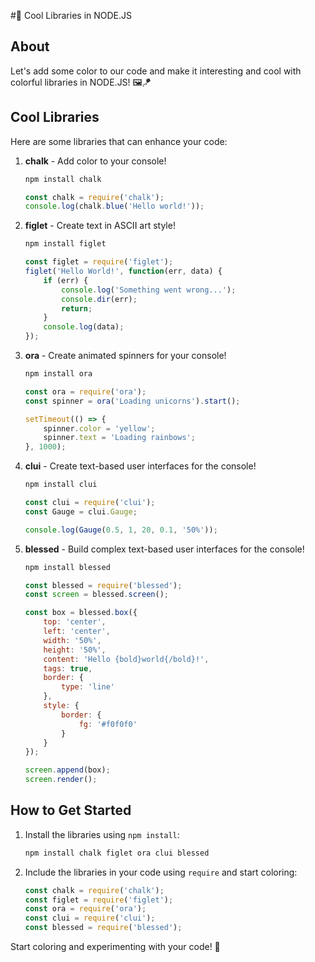 #🎨 Cool Libraries in NODE.JS

## About

Let's add some color to our code and make it interesting and cool with colorful libraries in NODE.JS! 🖼️🪁

## Cool Libraries

Here are some libraries that can enhance your code:

1. **chalk** - Add color to your console!
    ```bash
    npm install chalk
    ```

    ```javascript
    const chalk = require('chalk');
    console.log(chalk.blue('Hello world!'));
    ```

2. **figlet** - Create text in ASCII art style!
    ```bash
    npm install figlet
    ```

    ```javascript
    const figlet = require('figlet');
    figlet('Hello World!', function(err, data) {
        if (err) {
            console.log('Something went wrong...');
            console.dir(err);
            return;
        }
        console.log(data);
    });
    ```

3. **ora** - Create animated spinners for your console!
    ```bash
    npm install ora
    ```

    ```javascript
    const ora = require('ora');
    const spinner = ora('Loading unicorns').start();

    setTimeout(() => {
        spinner.color = 'yellow';
        spinner.text = 'Loading rainbows';
    }, 1000);
    ```

4. **clui** - Create text-based user interfaces for the console!
    ```bash
    npm install clui
    ```

    ```javascript
    const clui = require('clui');
    const Gauge = clui.Gauge;

    console.log(Gauge(0.5, 1, 20, 0.1, '50%'));
    ```

5. **blessed** - Build complex text-based user interfaces for the console!
    ```bash
    npm install blessed
    ```

    ```javascript
    const blessed = require('blessed');
    const screen = blessed.screen();

    const box = blessed.box({
        top: 'center',
        left: 'center',
        width: '50%',
        height: '50%',
        content: 'Hello {bold}world{/bold}!',
        tags: true,
        border: {
            type: 'line'
        },
        style: {
            border: {
                fg: '#f0f0f0'
            }
        }
    });

    screen.append(box);
    screen.render();
    ```

## How to Get Started

1. Install the libraries using `npm install`:
    ```bash
    npm install chalk figlet ora clui blessed
    ```

2. Include the libraries in your code using `require` and start coloring:
    ```javascript
    const chalk = require('chalk');
    const figlet = require('figlet');
    const ora = require('ora');
    const clui = require('clui');
    const blessed = require('blessed');
    ```

Start coloring and experimenting with your code! 🎨
